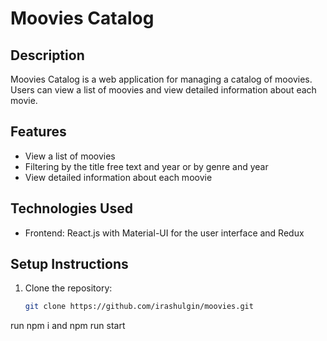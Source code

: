 # Moovies Catalog

## Description

Moovies Catalog is a web application for managing a catalog of moovies. Users can view a list of moovies  and view detailed information about each movie.

## Features

- View a list of moovies
- Filtering by the title free text and year or by genre and year
- View detailed information about each moovie

## Technologies Used

- Frontend: React.js with Material-UI for the user interface and Redux

## Setup Instructions

1. Clone the repository:
   ```bash
   git clone https://github.com/irashulgin/moovies.git

  run npm i 
  and npm run start 

  

   

